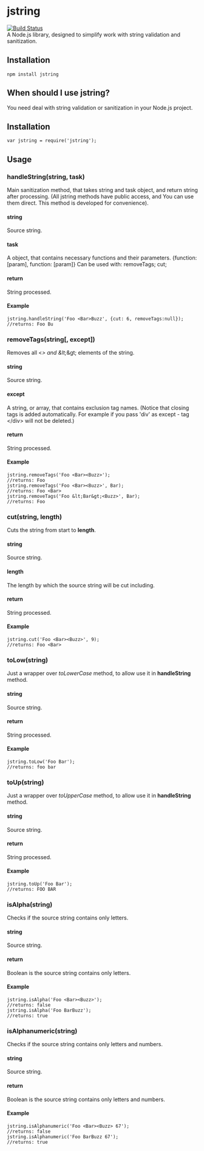 # jstring
[![Build Status](https://travis-ci.org/imatveev/jstring.svg?branch=master)](https://travis-ci.org/imatveev/jstring)<br />
A Node.js library, designed to simplify work with string validation and sanitization.
## Installation
    npm install jstring
## When should I use jstring?
You need deal with string validation or sanitization in your Node.js project.
## Installation
    var jstring = require('jstring');
## Usage

### handleString(string, task)
Main sanitization method, that takes string and task object, and return string after processing. 
(All jstring methods have public access, and You can use them direct. This method is developed for convenience).
#### string
Source string.
#### task
A object, that contains necessary functions and their parameters.
    {function: [param],
     function: [param]}
Can be used with:
    removeTags;
    cut;
#### return
String processed.
#### Example
    jstring.handleString('Foo <Bar>Buzz', {cut: 6, removeTags:null});
    //returns: Foo Bu
    
### removeTags(string[, except])
Removes all <*> and \&lt;*\&gt; elements of the string. 
#### string
Source string.
#### except
A string, or array, that contains exclusion tag names. 
(Notice that closing tags is added automatically. For example if you pass 'div' as except - tag &lt;/div&gt; will not be deleted.)
#### return
String processed.
#### Example
    jstring.removeTags('Foo <Bar><Buzz>');
    //returns: Foo 
    jstring.removeTags('Foo <Bar><Buzz>', Bar);
    //returns: Foo <Bar>
    jstring.removeTags('Foo &lt;Bar&gt;<Buzz>', Bar);
    //returns: Foo 
    
### cut(string, length)
Cuts the string from start to **length**. 
#### string
Source string.
#### length
The length by which the source string will be cut including.
#### return
String processed.
#### Example
    jstring.cut('Foo <Bar><Buzz>', 9);
    //returns: Foo <Bar>

### toLow(string)
Just a wrapper over *toLowerCase* method, to allow use it in **handleString** method. 
#### string
Source string.
#### return
String processed.
#### Example
    jstring.toLow('Foo Bar');
    //returns: foo bar

### toUp(string)
Just a wrapper over *toUpperCase* method, to allow use it in **handleString** method. 
#### string
Source string.
#### return
String processed.
#### Example
    jstring.toUp('Foo Bar');
    //returns: FOO BAR

### isAlpha(string)
Checks if the source string contains only letters. 
#### string
Source string.
#### return
Boolean is the source string contains only letters.
#### Example
    jstring.isAlpha('Foo <Bar><Buzz>');
    //returns: false
    jstring.isAlpha('Foo BarBuzz');
    //returns: true
        
### isAlphanumeric(string)
Checks if the source string contains only letters and numbers.
#### string
Source string.
#### return
Boolean is the source string contains only letters and numbers.
#### Example
    jstring.isAlphanumeric('Foo <Bar><Buzz> 67');
    //returns: false
    jstring.isAlphanumeric('Foo BarBuzz 67');
    //returns: true
        

      
        
    
        
    
   
